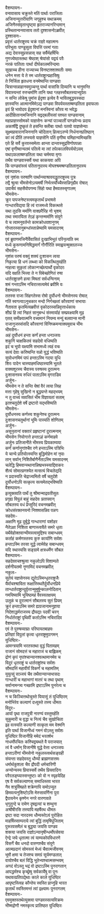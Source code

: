 वैशम्पायनः-  
वनावासाय चक्रुस्ते मतिं पार्थाः पराजिताः  
अजिनान्युत्तरीयाणि जगृहुश्च यथाक्रमम्  
अजिनैस्संवृतान्दृष्ट्वा हृतराज्यानरिन्दमान्  
प्रस्थितान्वनवासाय ततो दुश्शासनोऽब्रवीत्  
दुश्शासनः-  
प्रवृत्तं धार्तराष्ट्रस्य चक्रं राज्ञो महात्मनः  
परिभूताः पाण्डुसुता विपत्तिं परमां गताः  
अद्य देवास्सुप्रसन्नास् सह सर्वैर्महर्षिभिः  
गुणज्येष्ठास्तथा श्रेष्ठाश् श्रेयांसो यद्वयं परैः  
नरकं पातिताः पार्था दीर्घकालमरिन्दमाः  
सुखाच्च हीना राज्याच्च विनष्टाश्शाश्वतीः समाः  
धनेन मत्ता ये ते स्म धार्तराष्ट्रान्प्रहासिषुः  
ते निर्जिता हृतधना वनमेष्यन्ति पाण्डवाः  
चित्रान्सन्नाहानवमुञ्चन्तु पार्था वासांसि दिव्यानि च भानुमन्ति  
विवास्यन्तां रुरुचर्माणि तानि यथा ग्लहस्सौबलस्याभ्युपेतः  
न सन्ति लोकेषु पुमांस ईदृशा इत्येव वै भावितबुद्धयस्सदा  
ज्ञास्यन्ति आत्मानमिमेऽद्य पाण्डवा विपर्ययस्ताष्षण्ढतिला इवाफलाः  
इयं हि भावोदय ईदृशानां मनस्विनां कौरव मा भवेद्धः  
आदीक्षितानामजिनानि यद्वद्बलीयसां पश्यत पाण्डवानाम्  
महाप्राज्ञस्सोमको याज्ञसेनः कन्यां पाञ्चालीं पाण्डवेभ्यः प्रदाय  
अकार्षीद्वै दुष्कृतं ते हसन्ति क्लीबाः पार्थाः पतयो याज्ञसेन्याः  
सूक्ष्मप्रावारानजिननानि चोदितान् हित्वाऽरण्ये निर्धनानप्रतिष्ठान्  
कां त्वं प्रीतिं लप्स्यसे याज्ञसेनि पतिं वृणीष्व यमिहान्यमिच्छसि  
एते हि सर्वे कुरवस्समेताः क्षान्ता दान्तास्सुद्रविणोपपन्नाः  
एषां वृणीष्वान्यतमं पतित्वे मा त्वां तपेत्कालविपर्ययोऽयम्  
यथाऽफलाष्षण्डतिला यथा चर्ममया मृगाः  
तथैव पाण्डवास्सर्वे यथा काकयवा अपि  
किं पाण्डवांस्त्वं पतितानुपास्य मोघश्श्रमष्षण्डतिलानुपास्य  
वैशम्पायनः-  
एवं नृशंसः परुषाणि पार्थान्व्याश्रावयद्धृतराष्ट्रस्य पुत्रः  
तद्वै श्रुत्वा भीमसेनोऽत्यमर्षी निर्भर्त्स्योच्चैस्सन्निगृह्यैव रोषात्  
उवाचैवं सहसैवोपगम्य सिंहो यथा हैमवतस्सृगालम्  
भीमसेनः-  
क्रूर पापजनेष्टस्त्वमकृतार्थं प्रभाषसे  
गान्धारविद्यया हि त्वं राजमध्ये विकत्थसे  
यथा तुदसि मर्माणि वाक्छरैरिह नो भृशम्  
तथा स्मारयिता तेऽहं कृन्तन्मर्माणि संयुगे  
ये च त्वामनुवर्तन्ते कामक्रोधवशानुगम्  
गोप्तारस्सानुबन्धांस्तान्नेष्यामि यमसादनम्  
वैशम्पायनः-  
एवं ब्रुवाणमजिनैर्विवासितं दुःखाभिभूतं परिनृत्यति स्म  
मध्ये कुरूणामनिषिद्धमार्गं गौर्गौरिति स्माह्वयन्मुक्तलज्जः  
भीमसेनः-  
नृशंस परुषं वक्तुं शक्यं दुःशासन त्वया  
निकृत्या हि धनं लब्ध्वा को विकत्थितुमर्हति  
नाहत्वा सुकृतां लोकान्गच्छेत्पार्थो वृकोदरः  
यदि वक्षति भित्त्वा ते न पिबेच्छोणितं रुषा  
धार्तराष्ट्रान्रणे हत्वा मिषतां सर्वधन्विनाम्  
शमं गन्ताऽस्मि नचिरात्सत्यमेवं ब्रवीमि वः  
वैशम्पायनः-  
ततस्स राजा सिंहगतेस्स रोषो दुर्योधनो भीमसेनस्य रोषात्  
गतिं स्वगत्याऽनुचकार मन्दो निर्गच्छतां कौरवाणां सभायाः  
नैतावता कृतमित्यब्रवीत्तं वृकोदरस्सन्निवृत्तार्धकायः  
शीघ्रं हि त्वां निहतं सानुबन्धं संस्मार्याहं सम्प्रवक्ष्यामि मूढ  
एतत् समीक्ष्यात्मनि वच्यमानं नियम्य मन्युं बलवान्स मानी  
राजानुजस्संसदि कौरवाणां विनिष्क्रमन्वाक्यमुवाच भीमः  
भीमसेनः-  
अहं दुर्योधनं हन्ता कर्णं हन्ता धनञ्जयः  
शकुनिं चाक्षकितवं सहदेवो वधिष्यति  
इदं च भूयो वक्ष्यामि सभामध्ये त्वहं वचः  
सत्यं देवाः करिष्यन्ति यन्नो युद्धं भविष्यति  
सुयोधनमिमं पापं हन्ताऽस्मि गदया युधि  
शिरः पादेन चास्याहमधिष्ठास्यामि भूतले  
वाक्यशूरस्य चैवास्य परुषस्य दुरात्मनः  
दुःशासनस्य रुधिरं पाताऽस्मि मृगराडिव  
अर्जुनः-  
भीमसेन न ते सन्ति येषां वैरं त्वया त्विह  
मत्ता गृहेषु सुखिनो न बुद्ध्यन्ते महद्भयम्  
न तु वाच्यं व्यवसितं भीम विज्ञायतां सताम्  
इतश्चतुर्दशे वर्षे द्रष्टारो यद्भविष्यति  
भीमसेनः-  
दुर्योधनस्य कर्णस्य शकुनेश्च दुरात्मनः  
दुःशासनचतुर्थानां भूमिः पास्यति शोणितम्  
अर्जुनः-  
असूनृतानां वक्तारं प्रहृष्टानां दुरात्मनाम्  
भीमसेन नियोगात्ते हन्ताऽहं कर्णमाहवे  
अर्जुनः प्रतिजानीते भीमस्य प्रियकाम्यया  
कर्णं कर्णानुगांश्चैव रणे हन्ताऽस्मि पत्रिभिः  
ये चान्ये प्रतियोत्स्यन्ति बुद्धिमोहेन मां नृपाः  
तान् सर्वान्  निशितैर्बाणैर्नेताऽस्मि यमसादनम्  
चलेद्धि हिमवान्स्थानान्निष्प्रभस्स्याद्दिवाकरः  
शैत्यं सोमात्प्रणश्येत मत्सत्यं विचलेद्यदि  
न प्रदास्यति चेद्राज्यमितो वर्षे चतुर्दशे  
दुर्योधनोऽपि सत्कृत्य सत्यमेतद्भविष्यति  
वैशम्पायनः-  
इत्युक्तवति पार्थे तु श्रीमान्माद्रवतीसुतः  
प्रगृह्य विपुलं बाहुं सहदेवः प्रतापवान्  
सौबलस्य वधं प्रेप्सुरिदं वचनमब्रवीत्  
क्रोधसंरक्तनयनो निश्श्वसन्निव पन्नगः  
सहदेवः-  
अक्षाणि मूढ दुर्बुद्धे गान्धाराणां यशोहर  
नैतेऽक्षा निशिता बाणास्त्वयैते समरे धृताः  
यथैवेहोक्तवान्भीमस्त्वामुद्दिश्य सबान्धवम्  
कर्ताहं कर्मणस्तस्य कुरु कार्याणि सर्वशः  
हन्ताऽस्मि तरसा युद्धे त्वामेवेह सबान्धवम्  
यदि स्थास्यसि सङ्ग्रामे क्षत्रधर्मेण सौबल  
वैशम्पायनः-  
सहदेववचश्श्रुत्वा नकुलोऽपि विशाम्पते  
दर्शनीयतमो नॄणामिदं वचनमब्रवीत्  
नकुलः-  
सुतेयं यज्ञसेनस्य द्यूतेऽस्मिन्धृतराष्ट्रजैः  
यैर्वाचश्श्राविता रूक्षास्स्थितैर्दुर्योधनप्रिये  
तान्धार्तराष्ट्रान्दुर्वृत्तान्मुमूर्षून्कालनोदितान्  
गमयिष्यामि भूयिष्ठमहं वैवस्वतक्षयम्  
उलूकं च दुरात्मानं सौबलस्य सुतं प्रियम्  
क्रूरं हन्ताऽस्मि समरे ह्यग्रजानामनुज्ञया  
निदेशाद्धर्मराजस्य द्रौपद्याः पदवीं चरन्  
निर्धार्तराष्ट्रां पृथिवीं कर्ताऽस्मि नचिरादिव  
वैशम्पायनः-  
एवं ते पुरुषव्याघ्राः परिघायतबाहवः  
प्रतिज्ञां विपुलां कृत्वा धृतराष्ट्रमुपागमन्  
युधिष्ठिरः-  
आमन्त्रयामि भरतस्तथा वृद्धं पितामहम्  
राजानं सोमदत्तं च महाराजं च बाह्लिकम्  
द्रोणं कृपं नृपांश्चान्यानश्वत्थामानमेव च  
विदुरं धृतराष्ट्रं च धार्तराष्ट्रांश्च सर्वशः  
सौमदत्तिं महावीर्यं विकर्णं च महामतिम्  
युयुत्सुं सञ्जयं चैव तथैवान्यान्सभासदः  
गान्धारीं च महाभागां मातरं च तथा पृथाम्  
सर्वानामन्त्र्य गच्छामि द्रष्टाऽस्मि पुनरेत्य च  
वैशम्पायनः-  
न च किञ्चित्तथोचुस्ते यियासुं तं युधिष्ठिरम्  
मनोभिरेव कल्याणं दध्युस्ते तस्य धीमतः  
विदुरः-  
आर्या पृथा राजपुत्री नारण्यं वस्तुमर्हति  
सुकुमारी च वृद्धा च नित्यं चैव सुखोचिता  
इह वत्स्यति कल्याणी सत्कृता मम वेश्मनि  
इति पार्था विजानीध्वं गमनं वोऽस्तु सर्वशः  
युधिष्ठिर विजानीहि ममेदं भरतर्षभ  
नाधर्मोपचितः कश्चिद्व्यथते वै पराजयात्  
त्वं वै धर्मान् विजानीषे युद्धे वेत्ता धनञ्जयः  
हन्ताऽरीणां भीमसेनो नकुलस्त्वर्थसङ्ग्रही  
संयन्ता सहदेवस्तु धौम्यो ब्राह्मणसत्तमः  
धर्मार्थकुशला चैव द्रौपदी धर्मचारिणी  
अन्योन्यस्य प्रियास्सर्वे तथैव प्रियवादिनः  
परैरलङ्घ्यास्सन्तुष्टाः को वो न स्पृहयेदिह  
एष वै सर्वकल्याणस् समाधिस्तव भारत  
नैव शत्रुर्विषहते शक्रेणापि समोऽप्युत  
हिमवत्यनुशिष्टोऽसि मेरुसावर्णिना पुरा  
द्वैपायनेन कृष्णेन नगरे वारणावते  
भृगुतुन्दे च रामेण दृषद्वत्यां च शम्भुना  
अश्रौषीरसि तस्यापि महर्षेरथ धीमतः  
द्रष्टा सदा नारदस्य धौम्यस्तेऽयं पुरोहितः  
माहर्षिस्साम्पराये त्वां बुद्धिं तामृषिपूजिताम्  
पुरूरवसमैलं च बुद्ध्या जयसि पाण्डव  
शक्त्या जयसि राज्ञोऽन्यानृषीन्धर्मोपसेवया  
ऐन्द्रे जये धृतात्मा त्वं याम्यकोपविधारणे  
विसर्गे चैव धनदो वारुणश्चैव संयुगे   
आत्मप्रदानं सोमस्त्वं मेध्यं चैवात्मजीवनम्  
भूमौ क्षमा च तेजश्च समग्रं सूर्यमण्डलात्  
वायोश्चैव बलं विद्धि भूतेभ्यश्चात्मसम्भवम्  
अगदं वोऽस्तु भद्रं वो द्रष्टाऽस्मि पुनरागतान्  
आपद्धर्मश्च कृच्छ्रेषु सर्वकार्येषु वा पुनः  
यथावत्प्रतिपद्येथाः काले काले युधिष्ठिर  
आपृष्टस्त्विह कौन्तेय स्वस्ति प्राप्नुहि भारत  
कृतार्थं स्वस्तिमन्तं त्वां द्रक्ष्यामः पुनरागतम्  
वैशम्पायनः-  
एवमुक्तस्तथेत्युक्त्वा पाण्डवस्सत्यविक्रमः  
भीष्मद्रोणौ नमस्कृत्य प्रातिष्ठत युधिष्ठिरः  
